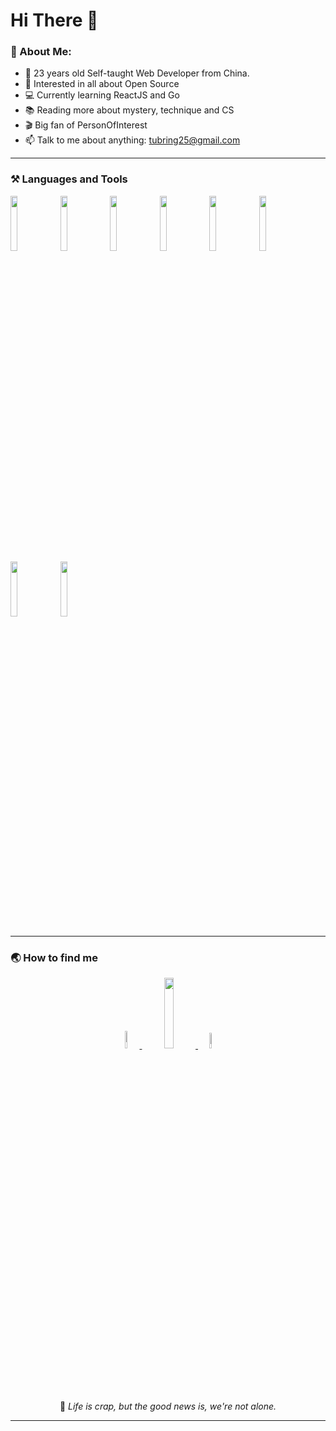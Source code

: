 # Hi There 👋

<!-- --- -->
<!-- <img align="right" width="40%" alt="GIF" src="https://raw.githubusercontent.com/haoruilee/haoruilee/master/pic/pusheencode.gif" /> -->

### 🔺 About Me:

- 🧐 23 years old Self-taught Web Developer from China.
- 🌱 Interested in all about Open Source
- 💻 Currently learning ReactJS and Go
- 📚 Reading more about mystery, technique and CS
- 🎬 Big fan of PersonOfInterest
- 📫 Talk to me about anything: <a href="mailto:tubring25@gmail.com">tubring25@gmail.com</a>
---

### ⚒ Languages and Tools
<code><img width="15%" src="https://www.vectorlogo.zone/logos/javascript/javascript-horizontal.svg"></code>
<code><img width="15%" src="https://blog.amio.io/content/images/2018/06/vue.png"></code>
<code><img width="15%" src="https://www.vectorlogo.zone/logos/w3_html5/w3_html5-ar21.svg"></code>
<code><img width="15%" src="https://www.vectorlogo.zone/logos/nodejs/nodejs-horizontal.svg"></code>
<code><img width="15%" src="https://www.vectorlogo.zone/logos/typescriptlang/typescriptlang-ar21.svg"></code>
<code><img width="15%" src="https://www.vectorlogo.zone/logos/sass-lang/sass-lang-ar21.svg"></code>
<code><img width="15%" src="https://www.vectorlogo.zone/logos/mysql/mysql-horizontal.svg"></code>
<code><img width="15%" src="https://www.vectorlogo.zone/logos/git-scm/git-scm-ar21.svg"></code>



--- 
### 🌏 How to find me

</p>
<p align="center">
<a href="https://twitter.com/Tubring25">
<img width="8.5%" src="https://img.shields.io/badge/-Twitter-1ca0f1?style=flat-square&labelColor=1ca0f1&logo=twitter&logoColor=white">
</a>
<a href="mailto:tubring25@gmail.com">
<img width="17%" src="https://img.shields.io/badge/-tubring25@gmail.com-c14438?style=flat-square&logo=Gmail&logoColor=white">
</a>
<a href="https://github.com/Tubring25">
<img width="8%" src="https://img.shields.io/badge/-GitHub-111111?style=flat-square&logo=GitHub&logoColor=white">
</a>
</p>
<p align="center">
💬  <i>Life is crap, but the good news is, we're not alone.</i>
</p>

---